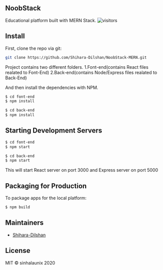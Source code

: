 ## NoobStack 
Educational platform built with MERN Stack.
![visitors](https://visitor-badge.glitch.me/badge?page_id=noobstack.visitor-badge)

## Install

First, clone the repo via git:

```bash
git clone https://github.com/Shihara-Dilshan/NoobStack-MERN.git
```
Project contains two different folders.
1.Font-end(contains React files realated to Font-End)
2.Back-end(contains Node/Express files realated to Back-End)

And then install the dependencies with NPM.

```bash
$ cd font-end
$ npm install

$ cd back-end
$ npm install
```

## Starting Development Servers

```bash
$ cd font-end
$ npm start

$ cd back-end
$ npm start
```
This will start React server on port 3000 and Express server on port 5000

## Packaging for Production

To package apps for the local platform:

```bash
$ npm build
```

## Maintainers

- [Shihara-Dilshan](https://github.com/Shihara-Dilshan)

## License

MIT © sinhalaunix 2020
